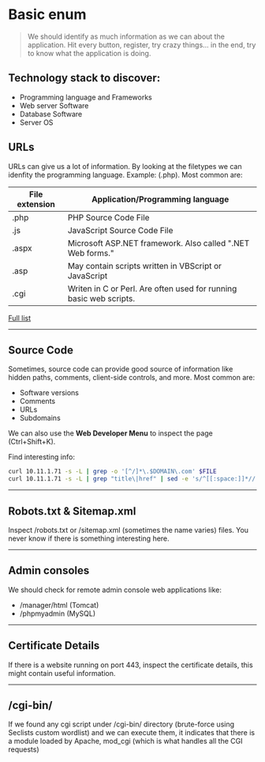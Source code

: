 # Basic enum

> We should identify as much information  as we can about the application. Hit every button, register, try crazy things... in the end, try to know what the application is doing.

## Technology stack to discover:

* Programming language and Frameworks
* Web server Software
* Database Software
* Server OS

## URLs

URLs can give us a lot of information. By looking at the filetypes we can idenfity the programming language. Example: (.php). Most common are:

| **File extension**     | **Application/Programming language** |
|------------------------|-------------------------------------|
| .php                   | PHP Source Code File
| .js                    | JavaScript Source Code File         |
| .aspx                  | Microsoft ASP.NET framework. Also called ".NET Web forms."|
| .asp                   | May contain scripts written in VBScript or JavaScript |
| .cgi                   | Writen in C or Perl. Are often used for running basic web scripts.|

[Full list](https://stackoverflow.com/questions/1614520/what-are-common-file-extensions-for-web-programming-languages)
_____
## Source Code

Sometimes, source code can provide good source of information like hidden paths, comments, client-side controls, and more. Most common are:

  * Software versions
  * Comments
  * URLs
  * Subdomains

We can also use the **Web Developer Menu** to inspect the page (Ctrl+Shift+K).

Find interesting info:

```bash
curl 10.11.1.71 -s -L | grep -o '[^/]*\.$DOMAIN\.com' $FILE
curl 10.11.1.71 -s -L | grep "title\|href" | sed -e 's/^[[:space:]]*//'
```
_____
## Robots.txt & Sitemap.xml

Inspect /robots.txt or /sitemap.xml (sometimes the name varies) files. You never know if there is something interesting here.
______
## Admin consoles

We should check for remote admin console web applications like:

* /manager/html (Tomcat)
* /phpmyadmin (MySQL)

_____

## Certificate Details

If there is a website running on port 443, inspect the certificate details, this might contain useful information.

_____

## /cgi-bin/

If we found any cgi script under /cgi-bin/ directory (brute-force using Seclists custom wordlist) and we can execute them, it indicates that there is a module loaded by Apache, mod_cgi (which is what handles all the CGI requests)
